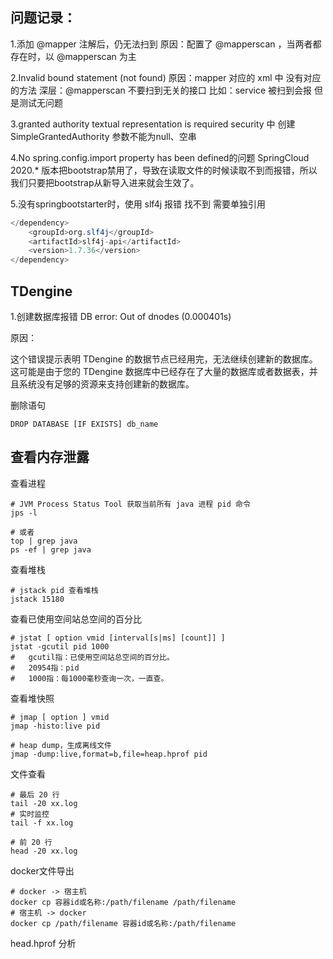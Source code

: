 ## 问题记录：

1.添加 @mapper 注解后，仍无法扫到
原因：配置了 @mapperscan ，当两者都存在时，以 @mapperscan 为主

2.Invalid bound statement (not found)
原因：mapper 对应的 xml 中 没有对应的方法
深层：@mapperscan 不要扫到无关的接口 比如：service 被扫到会报 但是测试无问题

3.granted authority textual representation is required
security 中 创建 SimpleGrantedAuthority 参数不能为null、空串

4.No spring.config.import property has been defined的问题
SpringCloud 2020.* 版本把bootstrap禁用了，导致在读取文件的时候读取不到而报错，所以我们只要把bootstrap从新导入进来就会生效了。

5.没有springbootstarter时，使用 slf4j 报错 找不到
需要单独引用 

```java
</dependency>
    <groupId>org.slf4j</groupId>
    <artifactId>slf4j-api</artifactId>
    <version>1.7.36</version>
</dependency>
```

## TDengine

1.创建数据库报错 DB error: Out of dnodes (0.000401s)

原因：

这个错误提示表明 TDengine 的数据节点已经用完，无法继续创建新的数据库。这可能是由于您的 TDengine 数据库中已经存在了大量的数据库或者数据表，并且系统没有足够的资源来支持创建新的数据库。

删除语句

```shell
DROP DATABASE [IF EXISTS] db_name
```

## 查看内存泄露

查看进程

```shell
# JVM Process Status Tool 获取当前所有 java 进程 pid 命令
jps -l

# 或者
top | grep java
ps -ef | grep java
```

查看堆栈

```shell
# jstack pid 查看堆栈
jstack 15180
```

查看已使用空间站总空间的百分比

```shell
# jstat [ option vmid [interval[s|ms] [count]] ]
jstat -gcutil pid 1000
# 	gcutil指：已使用空间站总空间的百分比。
# 	20954指：pid
# 	1000指：每1000毫秒查询一次，一直查。
```

查看堆快照

```shell
# jmap [ option ] vmid
jmap -histo:live pid

# heap dump，生成离线文件
jmap -dump:live,format=b,file=heap.hprof pid
```

文件查看

```shell
# 最后 20 行
tail -20 xx.log
# 实时监控
tail -f xx.log

# 前 20 行
head -20 xx.log
```

docker文件导出

```shell
# docker -> 宿主机
docker cp 容器id或名称:/path/filename /path/filename
# 宿主机 -> docker
docker cp /path/filename 容器id或名称:/path/filename
```

head.hprof 分析

